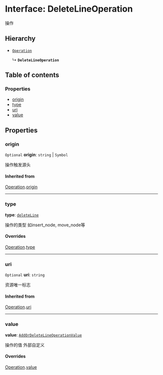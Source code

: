 # Interface: DeleteLineOperation

操作

## Hierarchy

* [`Operation`](/auto-docs/free-layout-editor/interfaces/Operation.md)

  ↳ **`DeleteLineOperation`**

## Table of contents

### Properties

* [origin](/auto-docs/free-layout-editor/interfaces/DeleteLineOperation.md#origin)
* [type](/auto-docs/free-layout-editor/interfaces/DeleteLineOperation.md#type)
* [uri](/auto-docs/free-layout-editor/interfaces/DeleteLineOperation.md#uri)
* [value](/auto-docs/free-layout-editor/interfaces/DeleteLineOperation.md#value)

## Properties

### origin

`Optional` **origin**: `string` | `Symbol`

操作触发源头

#### Inherited from

[Operation](/auto-docs/free-layout-editor/interfaces/Operation.md).[origin](/auto-docs/free-layout-editor/interfaces/Operation.md#origin)

***

### type

**type**: [`deleteLine`](/auto-docs/free-layout-editor/enums/FreeOperationType.md#deleteline)

操作的类型 如insert\_node, move\_node等

#### Overrides

[Operation](/auto-docs/free-layout-editor/interfaces/Operation.md).[type](/auto-docs/free-layout-editor/interfaces/Operation.md#type)

***

### uri

`Optional` **uri**: `string`

资源唯一标志

#### Inherited from

[Operation](/auto-docs/free-layout-editor/interfaces/Operation.md).[uri](/auto-docs/free-layout-editor/interfaces/Operation.md#uri)

***

### value

**value**: [`AddOrDeleteLineOperationValue`](/auto-docs/free-layout-editor/interfaces/AddOrDeleteLineOperationValue.md)

操作的值 外部自定义

#### Overrides

[Operation](/auto-docs/free-layout-editor/interfaces/Operation.md).[value](/auto-docs/free-layout-editor/interfaces/Operation.md#value)
